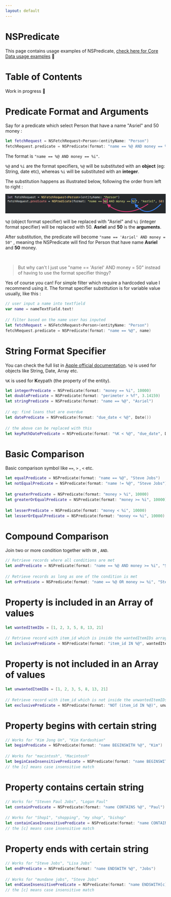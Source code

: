 ```yaml
---
layout: default
---
```


# NSPredicate

This page contains usage examples of NSPredicate, [check here for Core Data usage examples](coredata) 🔋

# Table of Contents

Work in progress 🚧



# Predicate Format and Arguments

Say for a predicate which select Person that have a name "Asriel" and 50 money : 

```swift
let fetchRequest = NSFetchRequest<Person>(entityName: "Person")
fetchRequest.predicate = NSPredicate(format: "name == %@ AND money == %i", "Asriel", 50)
```



The format is `"name == %@ AND money == %i"`.  

 `%@`  and `%i` are the format specifiers, `%@` will be substituted with an **object** (eg: String, date etc), whereas `%i` will be substituted with an **integer**.



The substitution happens as illustrated below, following the order from left to right : 

![predicateFormat](assets/image/predicateFormat.png)

`%@` (object format specifier) will be replaced with "Asriel"  and `%i` (integer format specifier) will be replaced with 50. **Asriel** and **50** is the **arguments**.



After substitution, the predicate will become `"name == 'Asriel' AND money = 50"` , meaning the NSPredicate will find for Person that have name **Asriel** and **50** money.  

   <br>

> But why can't I just use "name == 'Asriel' AND money = 50" instead of having to use the format specifier thingy?

Yes of course you can! For simple filter which require a hardcoded value I recommend using it. The format specifier substitution is for variable value usually, like this : 

```swift
// user input a name into textfield
var name = nameTextField.text!

// filter based on the name user has inputed
let fetchRequest = NSFetchRequest<Person>(entityName: "Person")
fetchRequest.predicate = NSPredicate(format: "name == %@", name)
```





# String Format Specifier

You can check the full list in [Apple official documentation](https://developer.apple.com/library/archive/documentation/Cocoa/Conceptual/Strings/Articles/formatSpecifiers.html). `%@` is used for objects like String, Date, Array etc.

`%K` is used for **K**eypath (the property of the entity).

```swift
let integerPredicate = NSPredicate(format: "money == %i", 10000)
let doublePredicate = NSPredicate(format: "perimeter > %f", 3.14159)
let stringPredicate = NSPredicate(format: "name == %@", "Asriel")

// eg: find loans that are overdue
let datePredicate = NSPredicate(format: "due_date < %@", Date())

// the above can be replaced with this
let keyPathDatePredicate = NSPredicate(format: "%K < %@", "due_date", Date())
```



# Basic Comparison

Basic comparison symbol like `==`, `>` , `<` etc.

```swift
let equalPredicate = NSPredicate(format: "name == %@", "Steve Jobs")
let notEqualPredicate = NSPredicate(format: "name != %@", "Steve Jobs")

let greaterPredicate = NSPredicate(format: "money > %i", 10000)
let greaterOrEqualPredicate = NSPredicate(format: "money >= %i", 10000)

let lesserPredicate = NSPredicate(format: "money < %i", 10000)
let lesserOrEqualPredicate = NSPredicate(format: "money <= %i", 10000)
```



# Compound Comparison

Join two or more condition together with `OR` , `AND`. 

```swift
// Retrieve records where all conditions are met
let andPredicate = NSPredicate(format: "name == %@ AND money >= %i", "Steve Jobs", 10000)

// Retrieve records as long as one of the condition is met
let orPredicate = NSPredicate(format: "name == %@ OR money >= %i", "Steve Jobs", 10000)

```



# Property is included in an Array of values

```swift
let wantedItemIDs = [1, 2, 3, 5, 8, 13, 21]

// Retrieve record with item_id which is inside the wantedItemIDs array
let inclusivePredicate = NSPredicate(format: "item_id IN %@", wantedItemIDs)
```



# Property is not included in an Array of values

```swift
let unwantedItemIDs = [1, 2, 3, 5, 8, 13, 21]

// Retrieve record with item_id which is not inside the unwantedItemIDs array
let exclusivePredicate = NSPredicate(format: "NOT (item_id IN %@)", unwantedItemIDs)
```



# Property begins with certain string

```swift
// Works for "Kim Jong Un", "Kim Kardashian"
let beginPredicate = NSPredicate(format: "name BEGINSWITH %@", "Kim")

// Works for "macintosh", "Macintosh"
let beginCaseInsensitivePredicate = NSPredicate(format: "name BEGINSWITH[c] %@", "mac")
// the [c] means case insensitive match
```




# Property contains certain string

```swift
// Works for "Steven Paul Jobs", "Logan Paul"
let containPredicate = NSPredicate(format: "name CONTAINS %@", "Paul")

// Works for "Shop1", "shopping", "my shop", "bishop"
let containCaseInsensitivePredicate = NSPredicate(format: "name CONTAINS[c] %@", "shop")
// the [c] means case insensitive match
```



# Property ends with certain string

```swift
// Works for "Steve Jobs", "Lisa Jobs"
let endPredicate = NSPredicate(format: "name ENDSWITH %@", "Jobs")

// Works for "mundane jobs", "Steve Jobs"
let endCaseInsensitivePredicate = NSPredicate(format: "name ENDSWITH[c] %@", "jobs")
// the [c] means case insensitive match
```




